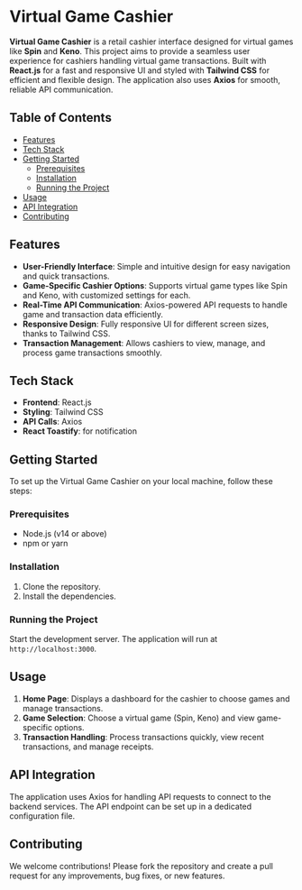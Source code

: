 # Virtual Game Cashier

**Virtual Game Cashier** is a retail cashier interface designed for virtual games like **Spin** and **Keno**. This project aims to provide a seamless user experience for cashiers handling virtual game transactions. Built with **React.js** for a fast and responsive UI and styled with **Tailwind CSS** for efficient and flexible design. The application also uses **Axios** for smooth, reliable API communication.

## Table of Contents

- [Features](#features)
- [Tech Stack](#tech-stack)
- [Getting Started](#getting-started)
  - [Prerequisites](#prerequisites)
  - [Installation](#installation)
  - [Running the Project](#running-the-project)
- [Usage](#usage)
- [API Integration](#api-integration)
- [Contributing](#contributing)

## Features

- **User-Friendly Interface**: Simple and intuitive design for easy navigation and quick transactions.
- **Game-Specific Cashier Options**: Supports virtual game types like Spin and Keno, with customized settings for each.
- **Real-Time API Communication**: Axios-powered API requests to handle game and transaction data efficiently.
- **Responsive Design**: Fully responsive UI for different screen sizes, thanks to Tailwind CSS.
- **Transaction Management**: Allows cashiers to view, manage, and process game transactions smoothly.

## Tech Stack

- **Frontend**: React.js
- **Styling**: Tailwind CSS
- **API Calls**: Axios
- **React Toastify**: for notification

## Getting Started

To set up the Virtual Game Cashier on your local machine, follow these steps:

### Prerequisites

- Node.js (v14 or above)
- npm or yarn

### Installation

1. Clone the repository.
2. Install the dependencies.

### Running the Project

Start the development server. The application will run at `http://localhost:3000`.

## Usage

1. **Home Page**: Displays a dashboard for the cashier to choose games and manage transactions.
2. **Game Selection**: Choose a virtual game (Spin, Keno) and view game-specific options.
3. **Transaction Handling**: Process transactions quickly, view recent transactions, and manage receipts.

## API Integration

The application uses Axios for handling API requests to connect to the backend services. The API endpoint can be set up in a dedicated configuration file.

## Contributing

We welcome contributions! Please fork the repository and create a pull request for any improvements, bug fixes, or new features.
